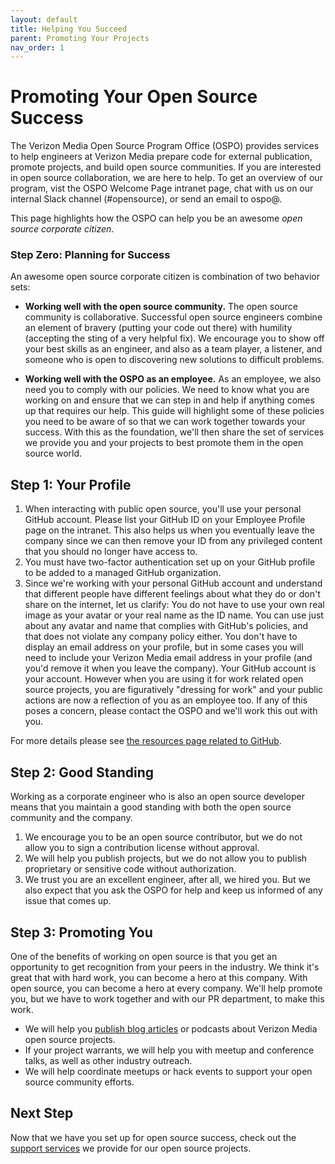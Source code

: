 ```yaml
---
layout: default
title: Helping You Succeed
parent: Promoting Your Projects
nav_order: 1
---
```


# Promoting Your Open Source Success

The Verizon Media Open Source Program Office (OSPO) provides services to help engineers at Verizon Media prepare code for external publication, promote projects, and build open source communities. If you are interested in open source collaboration, we are here to help. To get an overview of our program, vist the OSPO Welcome Page intranet page, chat with us on our internal Slack channel (#opensource), or send an email to ospo@.

This page highlights how the OSPO can help you be an awesome _open source corporate citizen_.

### Step Zero: Planning for Success

An awesome open source corporate citizen is combination of two behavior sets: 

- **Working well with the open source community.** The open source community is collaborative. Successful open source engineers combine an element of bravery (putting your code out there) with humility (accepting the sting of a very helpful fix). We encourage you to show off your best skills as an engineer, and also as a team player, a listener, and someone who is open to discovering new solutions to difficult problems.

- **Working well with the OSPO as an employee.** As an employee, we also need you to comply with our policies. We need to know what you are working on and ensure that we can step in and help if anything comes up that requires our help. This guide will highlight some of these policies you need to be aware of so that we can work together towards your success. With this as the foundation, we'll then share the set of services we provide you and your projects to best promote them in the open source world.

## Step 1: Your Profile  

1. When interacting with public open source, you'll use your personal GitHub account. Please list your GitHub ID on your Employee Profile page on the intranet. This also helps us when you eventually leave the company since we can then remove your ID from any privileged content that you should no longer have access to.
1. You must have two-factor authentication set up on your GitHub profile to be added to a managed GitHub organization. 
1. Since we're working with your personal GitHub account and understand that different people have different feelings about what they do or don't share on the internet, let us clarify: You do not have to use your own real image as your avatar or your real name as the ID name. You can use just about any avatar and name that complies with GitHub's policies, and that does not violate any company policy either. You don't have to display an email address on your profile, but in some cases you will need to include your Verizon Media email address in your profile (and you'd remove it when you leave the company). Your GitHub account is your account. However when you are using it for work related open source projects, you are figuratively "dressing for work" and your public actions are now a reflection of you as an employee too. If any of this poses a concern, please contact the OSPO and we'll work this out with you. 

For more details please see [the resources page related to GitHub](../resources/your_github.html).

## Step 2: Good Standing

Working as a corporate engineer who is also an open source developer means that you maintain a good standing with both the open source community and the company. 
1. We encourage you to be an open source contributor, but we do not allow you to sign a contribution license without approval. 
1. We will help you publish projects, but we do not allow you to publish proprietary or sensitive code without authorization. 
1. We trust you are an excellent engineer, after all, we hired you. But we also expect that you ask the OSPO for help and keep us informed of any issue that comes up.

## Step 3: Promoting You

One of the benefits of working on open source is that you get an opportunity to get recognition from your peers in the industry. We think it's great that with hard work, you can become a hero at this company. With open source, you can become a hero at every company. We'll help promote you, but we have to work together and with our PR department, to make this work.

 - We will help you [publish blog articles](../promoting/blog.md) or podcasts about Verizon Media open source projects.
 - If your project warrants, we will help you with meetup and conference talks, as well as other industry outreach.
 - We will help coordinate meetups or hack events to support your open source community efforts.

## Next Step

Now that we have you set up for open source success, check out the [support services](../promoting/support.md) we provide for our open source projects.  

